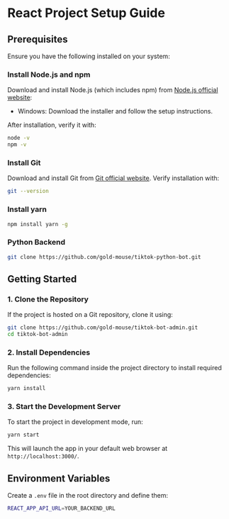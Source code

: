 # React Project Setup Guide

## Prerequisites
Ensure you have the following installed on your system:

### Install Node.js and npm
Download and install Node.js (which includes npm) from [Node.js official website](https://nodejs.org/):
- Windows: Download the installer and follow the setup instructions.

After installation, verify it with:
```sh
node -v
npm -v
```

### Install Git
Download and install Git from [Git official website](https://git-scm.com/).
Verify installation with:
```sh
git --version
```

### Install yarn
```sh
npm install yarn -g
```

### Python Backend
```sh
git clone https://github.com/gold-mouse/tiktok-python-bot.git
```

## Getting Started

### 1. Clone the Repository
If the project is hosted on a Git repository, clone it using:
```sh
git clone https://github.com/gold-mouse/tiktok-bot-admin.git
cd tiktok-bot-admin
```

### 2. Install Dependencies
Run the following command inside the project directory to install required dependencies:
```sh
yarn install
```

### 3. Start the Development Server
To start the project in development mode, run:
```sh
yarn start
```
This will launch the app in your default web browser at `http://localhost:3000/`.

## Environment Variables
Create a `.env` file in the root directory and define them:
```sh
REACT_APP_API_URL=YOUR_BACKEND_URL
```
